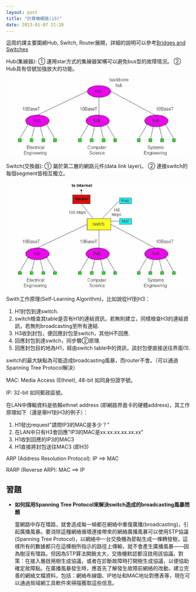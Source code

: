 ```yaml
---
layout: post
title: "計算機網路(13)"
date: 2013-01-07 21:28
---
```

這周的課主要圍繞Hub, Switch, Router展開，詳細的說明可以參考[Bridges and Switches](http://is.gd/Wwe6rY)

Hub(集線器): ① 運用star方式的集線器架構可以避免bus型的故障情況。 ② Hub具有信號加強放大的功能。

![Ethernets interconnected with a hub.](/assets/img/20130107-1.jpg)

Switch(交換器): ① 屬於第二層的網路元件(data link layer)。 ② 連接switch的每個segment皆相互獨立。

![An institutional network using a combination of hubs, Ethernet switches and a router.](/assets/img/20130107-2.jpg)

Swith工作原理(Self-Learning Algorithm)，比如說從H1到H3：

1. H1封包到達switch.
2. switch檢查其table是否有H1的連結資訊，若無則建立，同樣檢查H3的連結資訊，若無則broadcasting至所有連結.
3. H3收到封包，便回應封包至switch，其他H不回應.
4. 回應封包到達switch，同步驟②原理.
5. 回應封包目的地為H1，經由switch table中的資訊，該封包便直接送往界面(1).

switch的最大缺點為可能造成broadcasting風暴，而router不會。（可以通過Spanning Tree Protocol解決）

MAC: Media Access (Ethnet), 48-bit 如同身份證字號。

IP: 32-bit 如同郵政區號。

在LAN中傳輸資料是依賴ethnet address (即網路界面卡的硬體address)，其工作原理如下（還是舉H1到H3的例子）：

1. H1發出request"請問IP3的MAC是多少？"
2. 在LAN中只有H3會回應"IP3的MAC是xx.xx.xx.xx.xx.xx"
3. H1收到回應的IP3的MAC3
4. H1直接將封包送往MAC3 (即H3)

ARP (Address Resolution Protocol): IP ==> MAC

RARP (Reverse ARP): MAC ==> IP

## 習題
* **如何採用Spanning Tree Protocol來解決switch造成的broadcasting風暴問題**

	當網路中存在環路，就會造成每一幀都在網絡中重復廣播(broadcasting)，引起廣播風暴。要消除這種網絡循環連接帶來的網絡廣播風暴可以使用STP協議(Spanning Tree Protocol)，以網絡中一台交換機為節點生成一棵轉發樹，這樣所有的數據都只在這棵樹所指示的路徑上傳輸，就不會產生廣播風暴——因為樹沒有環路。但因為STP算法開銷太大，交換機默認都沒啟用該協議。對策：在接入層啟用樹生成協議，或者在診斷故障時打開樹生成協議，以便協助確定故障點。在廣播風暴發生時，應首先了解發生故障前網絡的改動，建立完善的網絡文檔資料，包括：網絡布線圖、IP地址和MAC地址對應表等，現在可以通過局域網工具軟件來掃描獲取這些信息。
